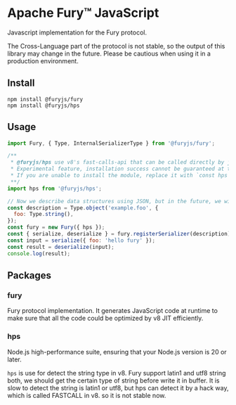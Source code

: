 # Apache Fury™ JavaScript

Javascript implementation for the Fury protocol.

The Cross-Language part of the protocol is not stable, so the output of this library may change in the future. Please be cautious when using it in a production environment.

## Install

```shell
npm install @furyjs/fury
npm install @furyjs/hps
```

## Usage

```Javascript
import Fury, { Type, InternalSerializerType } from '@furyjs/fury';

/**
 * @furyjs/hps use v8's fast-calls-api that can be called directly by jit, ensure that the version of Node is 20 or above.
 * Experimental feature, installation success cannot be guaranteed at this moment
 * If you are unable to install the module, replace it with `const hps = null;`
 **/
import hps from '@furyjs/hps';

// Now we describe data structures using JSON, but in the future, we will use more ways.
const description = Type.object('example.foo', {
  foo: Type.string(),
});
const fury = new Fury({ hps });
const { serialize, deserialize } = fury.registerSerializer(description);
const input = serialize({ foo: 'hello fury' });
const result = deserialize(input);
console.log(result);
```

## Packages

### fury

Fury protocol implementation. It generates JavaScript code at runtime to make sure that all the code could be optimized by v8 JIT efficiently.

### hps

Node.js high-performance suite, ensuring that your Node.js version is 20 or later.

`hps` is use for detect the string type in v8. Fury support latin1 and utf8 string both, we should get the certain type of string before write it
in buffer. It is slow to detect the string is latin1 or utf8, but hps can detect it by a hack way, which is called FASTCALL in v8.
so it is not stable now.
